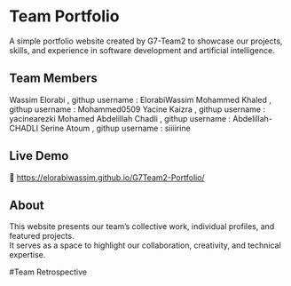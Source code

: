 # Team Portfolio

A simple portfolio website created by G7-Team2 to showcase our projects, skills, and experience in software development and artificial intelligence.

## Team Members

Wassim Elorabi , githup username : ElorabiWassim
Mohammed Khaled , githup username : Mohammed0509
Yacine Kaizra , githup username : yacinearezki
Mohamed Abdelillah Chadli , githup username : Abdelillah-CHADLI
Serine Atoum , githup username : siiiirine

## Live Demo

🔗 https://elorabiwassim.github.io/G7Team2-Portfolio/

## About

This website presents our team’s collective work, individual profiles, and featured projects.  
It serves as a space to highlight our collaboration, creativity, and technical expertise.

#Team Retrospective
